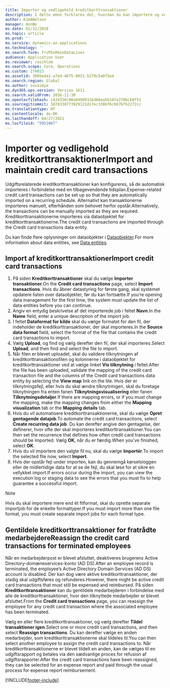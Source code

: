 ```yaml
---
title: Importer og vedligehold kreditkorttransaktioner
description: I dette emne forklares det, hvordan du kan importere og vedligeholde udgiftsrelaterede kreditkorttransaktioner. Disse transaktioner kan konfigureres, så de automatisk importeres i en tilbagevendende tidsplan, eller de kan importeres manuelt, efterhånden som der er behov for dem.
author: KimANelson
manager: AnnBe
ms.date: 01/12/2018
ms.topic: article
ms.prod: ''
ms.service: dynamics-ax-applications
ms.technology: ''
ms.search.form: TrvPbsMainDataLines
audience: Application User
ms.reviewer: roschlom
ms.search.scope: Core, Operations
ms.custom: 274023
ms.assetid: 3605eda1-a7ed-4675-8031-5279c5a8f5e4
ms.search.region: Global
ms.author: suvaidya
ms.dyn365.ops.version: Version 1611
ms.search.validFrom: 2016-11-30
ms.openlocfilehash: c434356c08e8490931bd60ea5b10fe2706cb0f51
ms.sourcegitcommit: 3d78338773929121d17ec3386f6cb67bfb2272cc
ms.translationtype: HT
ms.contentlocale: da-DK
ms.lasthandoff: 04/27/2021
ms.locfileid: "5951067"
---
```

# <a name="import-and-maintain-credit-card-transactions"></a><span data-ttu-id="460d1-104">Importer og vedligehold kreditkorttransaktioner</span><span class="sxs-lookup"><span data-stu-id="460d1-104">Import and maintain credit card transactions</span></span>

<span data-ttu-id="460d1-105">Udgiftsrelaterede kreditkorttransaktioner kan konfigureres, så de automatisk importeres i forbindelse med en tilbagevendende tidsplan.</span><span class="sxs-lookup"><span data-stu-id="460d1-105">Expense-related credit card transactions can be set up so that they are automatically imported on a recurring schedule.</span></span> <span data-ttu-id="460d1-106">Alternativt kan transaktionerne importeres manuelt, efterhånden som behovet herfor opstår.</span><span class="sxs-lookup"><span data-stu-id="460d1-106">Alternatively, the transactions can be manually imported as they are required.</span></span> <span data-ttu-id="460d1-107">Kreditkorttransaktionerne importeres via dataobjektet for kreditkorttransaktionerne.</span><span class="sxs-lookup"><span data-stu-id="460d1-107">The credit card transactions are imported through the Credit card transactions data entity.</span></span>

<span data-ttu-id="460d1-108">Du kan finde flere oplysninger om dataobjekter i [Dataobjekter](/dynamics365/fin-ops-core/dev-itpro/data-entities/data-entities).</span><span class="sxs-lookup"><span data-stu-id="460d1-108">For more information about data entities, see [Data entities](/dynamics365/fin-ops-core/dev-itpro/data-entities/data-entities).</span></span>

## <a name="import-credit-card-transactions"></a><span data-ttu-id="460d1-109">Import af kreditkorttransaktioner</span><span class="sxs-lookup"><span data-stu-id="460d1-109">Import credit card transactions</span></span>

1. <span data-ttu-id="460d1-110">På siden **Kreditkorttransaktioner** skal du vælge **Importer transaktioner**.</span><span class="sxs-lookup"><span data-stu-id="460d1-110">On the **Credit card transactions** page, select **Import transactions**.</span></span> <span data-ttu-id="460d1-111">Hvis du åbner datastyring for første gang, skal systemet opdatere listen over dataobjekter, før du kan fortsætte.</span><span class="sxs-lookup"><span data-stu-id="460d1-111">If you’re opening data management for the first time, the system must update the list of data entities before you can continue.</span></span>
2. <span data-ttu-id="460d1-112">Angiv en entydig beskrivelse af det importerede job i feltet **Navn**.</span><span class="sxs-lookup"><span data-stu-id="460d1-112">In the **Name** field, enter a unique description of the import job.</span></span>
3. <span data-ttu-id="460d1-113">I feltet **Dataformat for kilde** skal du vælge formatet for den fil, der indeholder de kreditkorttransaktioner, der skal importeres.</span><span class="sxs-lookup"><span data-stu-id="460d1-113">In the **Source data format** field, select the format of the file that contains the credit card transactions to import.</span></span>
4. <span data-ttu-id="460d1-114">Vælg **Upload**, og find og vælg derefter den fil, der skal importeres.</span><span class="sxs-lookup"><span data-stu-id="460d1-114">Select **Upload**, and then find and select the file to import.</span></span>
5. <span data-ttu-id="460d1-115">Når filen er blevet uploadet, skal du validere tilknytningen af kreditkorttransaktionsfilen og kolonnerne i dataobjektet for kreditkorttransaktioner ved at vælge linket **Vis tilknytning** i feltet.</span><span class="sxs-lookup"><span data-stu-id="460d1-115">After the file has been uploaded, validate the mapping of the credit card transaction file and the columns of the Credit card transactions data entity by selecting the **View map** link on the tile.</span></span> <span data-ttu-id="460d1-116">Hvis der er tilknytningsfejl, eller hvis du skal ændre tilknytningen, skal du foretage tilknytningen fra enten fanen **Tilknytningsvisualisering** eller fanen **Tilknytningsdetaljer**.</span><span class="sxs-lookup"><span data-stu-id="460d1-116">If there are mapping errors, or if you must change the mapping, make the mapping changes from either the **Mapping visualization** tab or the **Mapping details** tab.</span></span>
6. <span data-ttu-id="460d1-117">Hvis du vil automatisere kreditkorttransaktionerne, skal du vælge **Opret gentagende datajob**.</span><span class="sxs-lookup"><span data-stu-id="460d1-117">To automate the credit card transactions, select **Create recurring data job**.</span></span> <span data-ttu-id="460d1-118">Du kan derefter angive den gentagelse, der definerer, hvor ofte der skal importeres kreditkorttransaktioner.</span><span class="sxs-lookup"><span data-stu-id="460d1-118">You can then set the recurrence that defines how often credit card transactions should be imported.</span></span> <span data-ttu-id="460d1-119">Vælg **OK**, når du er færdig.</span><span class="sxs-lookup"><span data-stu-id="460d1-119">When you’ve finished, select **OK**.</span></span>
7. <span data-ttu-id="460d1-120">Hvis du vil importere den valgte fil nu, skal du vælge **Importér**.</span><span class="sxs-lookup"><span data-stu-id="460d1-120">To import the selected file now, select **Import**.</span></span>
8. <span data-ttu-id="460d1-121">Hvis der opstår fejl under importen, kan du gennemgå kørselsloggen eller de midlertidige data for at se de fejl, du skal løse for at sikre en vellykket import.</span><span class="sxs-lookup"><span data-stu-id="460d1-121">If errors occur during the import, you can view the execution log or staging data to see the errors that you must fix to help guarantee a successful import.</span></span>

> [!NOTE]
> <span data-ttu-id="460d1-122">Hvis du skal importere mere end ét filformat, skal du oprette separate importjob for de enkelte formattyper.</span><span class="sxs-lookup"><span data-stu-id="460d1-122">If you must import more than one file format, you must create separate import jobs for each format type.</span></span>

## <a name="reassign-the-credit-card-transactions-for-terminated-employees"></a><span data-ttu-id="460d1-123">Gentildele kreditkorttransaktioner for fratrådte medarbejdere</span><span class="sxs-lookup"><span data-stu-id="460d1-123">Reassign the credit card transactions for terminated employees</span></span>

<span data-ttu-id="460d1-124">Når en medarbejderpost er blevet afsluttet, deaktiveres brugerens Active Directory-domæneservices-konto (AD DS).</span><span class="sxs-lookup"><span data-stu-id="460d1-124">After an employee record is terminated, the employee’s Active Directory Domain Services (AD DS) account is disabled.</span></span> <span data-ttu-id="460d1-125">Der kan dog være aktive kreditkorttransaktioner, der stadig skal udgiftsføres og refunderes.</span><span class="sxs-lookup"><span data-stu-id="460d1-125">However, there might be active credit card transactions that must still be expensed and reimbursed.</span></span> <span data-ttu-id="460d1-126">På siden **Kreditkorttransaktioner** kan du gentildele medarbejderen i forbindelse med alle de kreditkorttransaktioner, hvor den tilknyttede medarbejder er blevet afsluttet.</span><span class="sxs-lookup"><span data-stu-id="460d1-126">From the **Credit card transactions** page, you can reassign the employee for any credit card transaction where the associated employee has been terminated.</span></span>

<span data-ttu-id="460d1-127">Vælg en eller flere kreditkorttransaktioner, og vælg derefter **Tildel transaktioner igen**.</span><span class="sxs-lookup"><span data-stu-id="460d1-127">Select one or more credit card transactions, and then select **Reassign transactions**.</span></span> <span data-ttu-id="460d1-128">Du kan derefter vælge en anden medarbejder, som kreditkorttransaktionerne skal tildeles til.</span><span class="sxs-lookup"><span data-stu-id="460d1-128">You can then select another employee to assign the credit card transactions to.</span></span> <span data-ttu-id="460d1-129">Når kreditkorttransaktionerne er blevet tildelt en anden, kan de vælges til en udgiftsrapport og betales via den sædvanlige proces for refusion af udgiftsrapporter.</span><span class="sxs-lookup"><span data-stu-id="460d1-129">After the credit card transactions have been reassigned, they can be selected for an expense report and paid through the usual process for expense report reimbursement.</span></span>


[!INCLUDE[footer-include](../includes/footer-banner.md)]